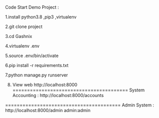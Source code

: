 Code Start Demo Project :

1.install python3.8 ,pip3 ,virtualenv

2.git clone project

3.cd Gashnix

4.virtualenv .env

5.source .env/bin/activate

6.pip install -r requirements.txt

7.python manage.py runserver

8. View web http://localhost:8000
========================================
System Accounting :
http://localhost:8000/accounts

========================================
Admin System : 
http://localhost:8000/admin
admin:admin
